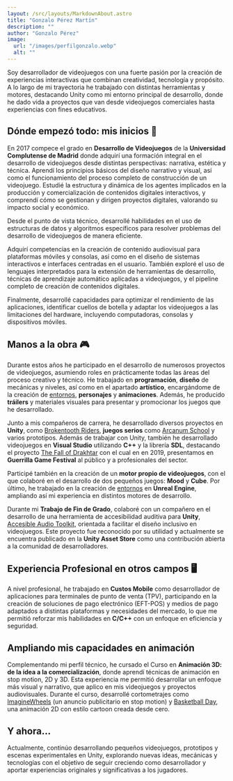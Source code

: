 ```yaml
---
layout: /src/layouts/MarkdownAbout.astro
title: "Gonzalo Pérez Martín"
description: ""
author: "Gonzalo Pérez"
image:
  url: "/images/perfilgonzalo.webp"
  alt: ""
---
```


Soy desarrollador de videojuegos con una fuerte pasión por la creación de experiencias interactivas que combinan creatividad, tecnología y propósito. A lo largo de mi trayectoria he trabajado con distintas herramientas y motores, destacando Unity como mi entorno principal de desarrollo, donde he dado vida a proyectos que van desde videojuegos comerciales hasta experiencias con fines educativos.

## Dónde empezó todo: mis inicios 🎒​

En 2017 compece el grado en **Desarrollo de Videojuegos** de la **Universidad Complutense de Madrid** donde adquirí una formación integral en el desarrollo de videojuegos desde distintas perspectivas: narrativa, estética y técnica. Aprendí los principios básicos del diseño narrativo y visual, así como el funcionamiento del proceso completo de construcción de un videojuego. Estudié la estructura y dinámica de los agentes implicados en la producción y comercialización de contenidos digitales interactivos, y comprendí cómo se gestionan y dirigen proyectos digitales, valorando su impacto social y económico.

Desde el punto de vista técnico, desarrollé habilidades en el uso de estructuras de datos y algoritmos específicos para resolver problemas del desarrollo de videojuegos de manera eficiente.

Adquirí competencias en la creación de contenido audiovisual para plataformas móviles y consolas, así como en el diseño de sistemas interactivos e interfaces centradas en el usuario. También exploré el uso de lenguajes interpretados para la extensión de herramientas de desarrollo, técnicas de aprendizaje automático aplicadas a videojuegos, y el pipeline completo de creación de contenidos digitales.

Finalmente, desarrollé capacidades para optimizar el rendimiento de las aplicaciones, identificar cuellos de botella y adaptar los videojuegos a las limitaciones del hardware, incluyendo computadoras, consolas y dispositivos móviles.

## Manos a la obra 🎮​

Durante estos años he participado en el desarrollo de numerosos proyectos de videojuegos, asumiendo roles en prácticamente todas las áreas del proceso creativo y técnico. He trabajado en **programación**, **diseño** de mecánicas y niveles, así como en el apartado **artístico**, encargándome de la creación de <a href="/portfolio/projects/entornovirtuales">entornos</a>, **personajes** y **animaciones**. Además, he producido **tráilers** y materiales visuales para presentar y promocionar los juegos que he desarrollado.

Junto a mis compañeros de carrera, he desarrollado diversos proyectos en **Unity**, como <a href="/portfolio/projects/BTR">Brokentooth Riders</a>, **juegos serios** como <a href="/portfolio/projects/ArcanumSchool">Arcanum School</a> y varios prototipos. Además de trabajar con Unity, también he desarrollado videojuegos en **Visual Studio** utilizando **C++** y la librería **SDL**, destacando el proyecto <a href="/portfolio/projects/FallDrakhtar">The Fall of Drakhtar</a> con el cual en en 2019, presentamos en **Guerrilla Game Festival** al público y a profesionales del sector.

Participé también en la creación de un **motor propio de videojuegos**, con el que colaboré en el desarrollo de dos pequeños juegos: **Mood** y **Cube**. Por último, he trabajado en la creación de <a href="/portfolio/projects/entornovirtuales">entornos</a> en **Unreal Engine**, ampliando así mi experiencia en distintos motores de desarrollo.

Durante mi **Trabajo de Fin de Grado**, colaboré con un compañero en el desarrollo de una herramienta de accesibilidad auditiva para **Unity**, <a href="/portfolio/projects/ATT">Accesible Audio Toolkit</a>, orientada a facilitar el diseño inclusivo en videojuegos. Este proyecto fue reconocido por su utilidad y actualmente se encuentra publicado en la **Unity Asset Store** como una contribución abierta a la comunidad de desarrolladores.

## Experiencia Profesional en otros campos 🖥️

A nivel profesional, he trabajado en **Custos Mobile** como desarrollador de aplicaciones para terminales de punto de venta (TPV), participando en la creación de soluciones de pago electrónico (EFT-POS) y medios de pago adaptados a distintas plataformas y necesidades del mercado, lo que me permitió reforzar mis habilidades en **C/C++** con un enfoque en eficiencia y seguridad.

## Ampliando mis capacidades en animación

Complementando mi perfil técnico, he cursado el Curso en **Animación 3D: de la idea a la comercialización**, donde aprendí técnicas de animación en stop motion, 2D y 3D. Esta experiencia me permitió desarrollar un enfoque más visual y narrativo, que aplico en mis videojuegos y proyectos audiovisuales.
Durante el curso, desarrollé cortometrajes como <a href="/portfolio/animations/ImagineWheels">ImagineWheels</a> (un anuncio publicitario en stop motion) y <a href="/portfolio/animations/basketballDay">Basketball Day</a>, una animación 2D con estilo cartoon creada desde cero.

## Y ahora...

Actualmente, continúo desarrollando pequeños videojuegos, prototipos y escenas experimentales en Unity, explorando nuevas ideas, mecánicas y tecnologías con el objetivo de seguir creciendo como desarrollador y aportar experiencias originales y significativas a los jugadores.